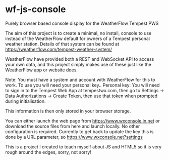# wf-js-console
Purely browser based console display for the WeatherFlow Tempest PWS

The aim of this project is to create a minimal, no install, console to use instead of the WeatherFlow default for owners of a Tempest personal weather station.
Details of that system can be found at https://weatherflow.com/tempest-weather-system/

WeatherFlow have provided both a REST and WebSocket API to access your own data, and this project simply makes use of these just like the WeatherFlow app or website does.

Note: You must have a system and account with WeatherFlow for this to work.
To use you will need your personal key..
Personal key: You will need to sign in to the Tempest Web App at tempestwx.com, then go to Settings -> Data Authorizations -> Create Token, then use that token when prompted during initialisation.

This information is then only stored in your browser storage.

You can either launch the web page from https://www.wxconsole.in.net or download the source files from here and launch locally. No other configuration is required.
Currently to get back to update the key this is done by a URL parameter, so https://www.wxconsole.net?settings

This is a project I created to teach myself about JS and HTML5 so it is very rough around the edges, sorry, not sorry!
